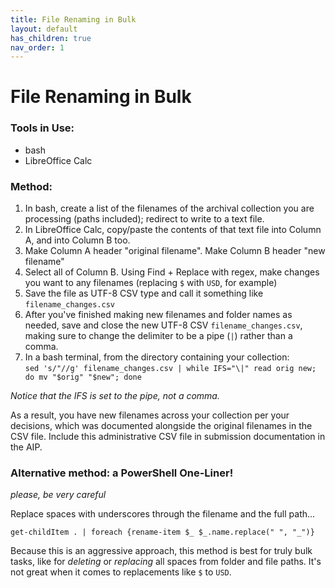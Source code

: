 ```yaml
---
title: File Renaming in Bulk
layout: default
has_children: true
nav_order: 1
---
```


# File Renaming in Bulk

### Tools in Use:
- bash
- LibreOffice Calc

### Method:
1. In bash, create a list of the filenames of the archival collection you are processing (paths included); redirect to write to a text file.
2. In LibreOffice Calc, copy/paste the contents of that text file into Column A, and into Column B too.
3. Make Column A header "original filename". Make Column B header "new filename"
4. Select all of Column B. Using Find + Replace with regex, make changes you want to any filenames (replacing `$` with `USD`, for example)
5. Save the file as UTF-8 CSV type and call it something like `filename_changes.csv`
6. After you've finished making new filenames and folder names as needed, save and close the new UTF-8 CSV `filename_changes.csv`, making sure to change the delimiter to be a pipe (`|`) rather than a comma.
7. In a bash terminal, from the directory containing your collection:  
`sed 's/"//g' filename_changes.csv | while IFS="\|" read orig new; do mv "$orig" "$new"; done`

*Notice that the IFS is set to the pipe, not a comma.*  

As a result, you have new filenames across your collection per your decisions, which was documented alongside the original filenames in the CSV file. Include this administrative CSV file in submission documentation in the AIP.

### Alternative method: a PowerShell One-Liner!
*please, be very careful*

Replace spaces with underscores through the filename and the full path...


`get-childItem . | foreach {rename-item $_ $_.name.replace(" ", "_")}`

Because this is an aggressive approach, this method is best for truly bulk tasks, like for *deleting* or *replacing* all spaces from folder and file paths. It's not great when it comes to replacements like `$` to `USD`.






